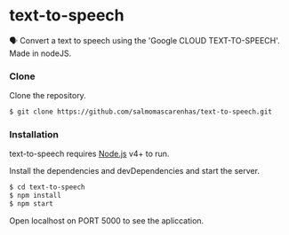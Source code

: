# text-to-speech
🗣️ Convert a text to speech using the 'Google CLOUD TEXT-TO-SPEECH'. Made in nodeJS.

### Clone
Clone the repository.

```sh
$ git clone https://github.com/salmomascarenhas/text-to-speech.git
```

### Installation
text-to-speech requires [Node.js](https://nodejs.org/) v4+ to run.

Install the dependencies and devDependencies and start the server.

```sh
$ cd text-to-speech
$ npm install
$ npm start
```

Open localhost on PORT 5000 to see the apliccation.
